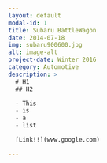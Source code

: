 ```yaml
---
layout: default
modal-id: 1
title: Subaru BattleWagon
date: 2014-07-18
img: subaru900600.jpg
alt: image-alt
project-date: Winter 2016
category: Automotive
description: >
  # H1
  ## H2

  - This
  - is
  - a
  - list

  [Link!!](www.google.com)

---
```

